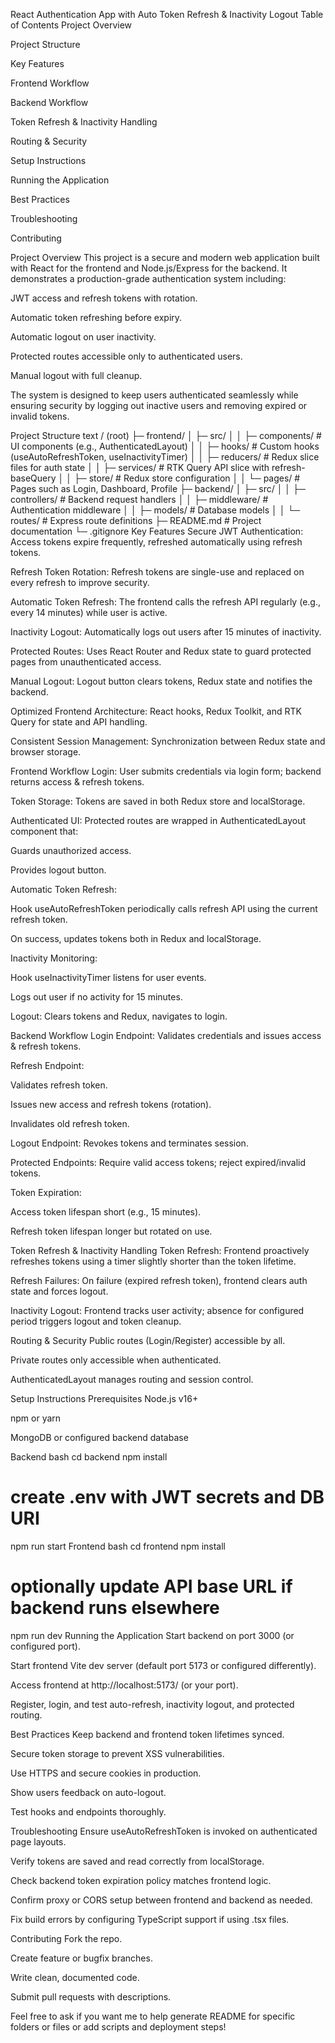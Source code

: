 React Authentication App with Auto Token Refresh & Inactivity Logout
Table of Contents
Project Overview

Project Structure

Key Features

Frontend Workflow

Backend Workflow

Token Refresh & Inactivity Handling

Routing & Security

Setup Instructions

Running the Application

Best Practices

Troubleshooting

Contributing

Project Overview
This project is a secure and modern web application built with React for the frontend and Node.js/Express for the backend. It demonstrates a production-grade authentication system including:

JWT access and refresh tokens with rotation.

Automatic token refreshing before expiry.

Automatic logout on user inactivity.

Protected routes accessible only to authenticated users.

Manual logout with full cleanup.

The system is designed to keep users authenticated seamlessly while ensuring security by logging out inactive users and removing expired or invalid tokens.

Project Structure
text
/ (root)
├─ frontend/
│   ├─ src/
│   │   ├─ components/            # UI components (e.g., AuthenticatedLayout)
│   │   ├─ hooks/                 # Custom hooks (useAutoRefreshToken, useInactivityTimer)
│   │   ├─ reducers/              # Redux slice files for auth state
│   │   ├─ services/              # RTK Query API slice with refresh-baseQuery
│   │   ├─ store/                 # Redux store configuration
│   │   └─ pages/                 # Pages such as Login, Dashboard, Profile
├─ backend/
│   ├─ src/
│   │   ├─ controllers/           # Backend request handlers
│   │   ├─ middleware/            # Authentication middleware
│   │   ├─ models/                # Database models
│   │   └─ routes/                # Express route definitions
├─ README.md                     # Project documentation
└─ .gitignore
Key Features
Secure JWT Authentication: Access tokens expire frequently, refreshed automatically using refresh tokens.

Refresh Token Rotation: Refresh tokens are single-use and replaced on every refresh to improve security.

Automatic Token Refresh: The frontend calls the refresh API regularly (e.g., every 14 minutes) while user is active.

Inactivity Logout: Automatically logs out users after 15 minutes of inactivity.

Protected Routes: Uses React Router and Redux state to guard protected pages from unauthenticated access.

Manual Logout: Logout button clears tokens, Redux state and notifies the backend.

Optimized Frontend Architecture: React hooks, Redux Toolkit, and RTK Query for state and API handling.

Consistent Session Management: Synchronization between Redux state and browser storage.

Frontend Workflow
Login: User submits credentials via login form; backend returns access & refresh tokens.

Token Storage: Tokens are saved in both Redux store and localStorage.

Authenticated UI: Protected routes are wrapped in AuthenticatedLayout component that:

Guards unauthorized access.

Provides logout button.

Automatic Token Refresh:

Hook useAutoRefreshToken periodically calls refresh API using the current refresh token.

On success, updates tokens both in Redux and localStorage.

Inactivity Monitoring:

Hook useInactivityTimer listens for user events.

Logs out user if no activity for 15 minutes.

Logout: Clears tokens and Redux, navigates to login.

Backend Workflow
Login Endpoint: Validates credentials and issues access & refresh tokens.

Refresh Endpoint:

Validates refresh token.

Issues new access and refresh tokens (rotation).

Invalidates old refresh token.

Logout Endpoint: Revokes tokens and terminates session.

Protected Endpoints: Require valid access tokens; reject expired/invalid tokens.

Token Expiration:

Access token lifespan short (e.g., 15 minutes).

Refresh token lifespan longer but rotated on use.

Token Refresh & Inactivity Handling
Token Refresh: Frontend proactively refreshes tokens using a timer slightly shorter than the token lifetime.

Refresh Failures: On failure (expired refresh token), frontend clears auth state and forces logout.

Inactivity Logout: Frontend tracks user activity; absence for configured period triggers logout and token cleanup.

Routing & Security
Public routes (Login/Register) accessible by all.

Private routes only accessible when authenticated.

AuthenticatedLayout manages routing and session control.

Setup Instructions
Prerequisites
Node.js v16+

npm or yarn

MongoDB or configured backend database

Backend
bash
cd backend
npm install
# create .env with JWT secrets and DB URI
npm run start
Frontend
bash
cd frontend
npm install
# optionally update API base URL if backend runs elsewhere
npm run dev
Running the Application
Start backend on port 3000 (or configured port).

Start frontend Vite dev server (default port 5173 or configured differently).

Access frontend at http://localhost:5173/ (or your port).

Register, login, and test auto-refresh, inactivity logout, and protected routing.

Best Practices
Keep backend and frontend token lifetimes synced.

Secure token storage to prevent XSS vulnerabilities.

Use HTTPS and secure cookies in production.

Show users feedback on auto-logout.

Test hooks and endpoints thoroughly.

Troubleshooting
Ensure useAutoRefreshToken is invoked on authenticated page layouts.

Verify tokens are saved and read correctly from localStorage.

Check backend token expiration policy matches frontend logic.

Confirm proxy or CORS setup between frontend and backend as needed.

Fix build errors by configuring TypeScript support if using .tsx files.

Contributing
Fork the repo.

Create feature or bugfix branches.

Write clean, documented code.

Submit pull requests with descriptions.

Feel free to ask if you want me to help generate README for specific folders or files or add scripts and deployment steps!
